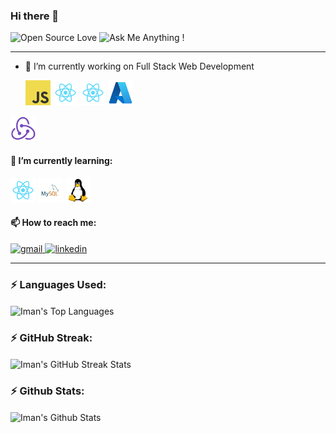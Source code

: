 ### Hi there 👋

![Open Source Love](https://badges.frapsoft.com/os/v2/open-source-150x25.png?v=103)
![Ask Me Anything !](https://img.shields.io/badge/Ask%20me-anything-1abc9c.svg)

<hr style="height: 1px;">

- 🔭 I’m currently working on Full Stack Web Development

   <span>
  <img width="40px" height="40px" src="https://raw.githubusercontent.com/github/explore/80688e429a7d4ef2fca1e82350fe8e3517d3494d/topics/javascript/javascript.png" alt="javascript"/>
   </span>
   <span>
  <img width="40px" height="40px" src="https://raw.githubusercontent.com/github/explore/80688e429a7d4ef2fca1e82350fe8e3517d3494d/topics/react/react.png" alt="react"/>
   </span>
    <span>
  <img width="40px" height="40px" src="https://raw.githubusercontent.com/github/explore/80688e429a7d4ef2fca1e82350fe8e3517d3494d/topics/react/react.png" alt="react"/>
   </span>
   <span>
  <img width="40px" height="40px" src="https://raw.githubusercontent.com/github/explore/80688e429a7d4ef2fca1e82350fe8e3517d3494d/topics/azure/azure.png" alt="azure"/>
</span>
<span>
  <img width="40px" height="40px" src="https://raw.githubusercontent.com/github/explore/80688e429a7d4ef2fca1e82350fe8e3517d3494d/topics/redux/redux.png" alt="redux"/>
</span>

 

#### 🌱 I’m currently learning:

<span>
  <img width="40px" height="40px" src="https://raw.githubusercontent.com/github/explore/e94815998e4e0713912fed477a1f346ec04c3da2/topics/react-native/react-native.png" alt="react-native"/>
</span>

<span>
  <img width="40px" height="40px" src="https://raw.githubusercontent.com/github/explore/80688e429a7d4ef2fca1e82350fe8e3517d3494d/topics/mysql/mysql.png" alt="mysql"/>
</span>

<span>
  <img width="40px" height="40px" src="https://raw.githubusercontent.com/github/explore/80688e429a7d4ef2fca1e82350fe8e3517d3494d/topics/linux/linux.png" alt="linux"/>
</span>

<!--
**hamzashahab1610/hamzashahab1610** is a ✨ _special_ ✨ repository because its `README.md` (this file) appears on your GitHub profile.

Here are some ideas to get you started:

- 👯 I’m looking to collaborate on ...
- 🤔 I’m looking for help with ...
- 💬 Ask me about ...
- 😄 Pronouns: ...
- ⚡ Fun fact: ...
-->

#### 📫 How to reach me:


<a href="mailto:syedaimanowais@gmail.com" target="_blank" rel="nofollow noopener noreferrer">
  <img alt="gmail" src="https://img.shields.io/badge/gmail-%23D14836.svg?&style=for-the-badge&logo=Gmail&logoColor=white"/>
</a>
<a href="https://www.linkedin.com/in/syeda-iman-owais/" target="_blank" rel="nofollow noopener noreferrer">
  <img alt="linkedin" src="https://img.shields.io/badge/linkedin-%230077B5.svg?&style=for-the-badge&logo=linkedIn&logoColor=white"/>
</a>

---

<div>

<strong>

### ⚡ Languages Used:

</strong>

<img align="center" alt="Iman's Top Languages" src="https://github-readme-stats.vercel.app/api/top-langs/?username=imansarwar&hide_border=true&layout=compact&theme=gotham" /></div>

<div>
<strong>

### ⚡ GitHub Streak:

</strong>

<img align="center" alt="Iman's GitHub Streak Stats" src="https://github-readme-streak-stats.herokuapp.com/?user=imansarwar&show_icons=true&locale=en&layout=demo&theme=gotham&hide_border=true" /></div>

### ⚡ Github Stats:

</strong>

<img align="center" alt="Iman's Github Stats" src="https://github-readme-stats.vercel.app/api?username=imansarwar&show_icons=true&count_private=true&include_all_commits=true&hide_border=true&theme=gotham" /></div>

<div>
<strong>

<!---[![Anurag's github stats](https://github-readme-stats.vercel.app/api?username=imansarwar&count_private=true&show_icons=true)](https://github.com/anuraghazra/github-readme-stats)
[![Anurag's github stats](https://github-readme-stats.vercel.app/api/top-langs/?username=imansarwar&count_private=true&show_icons=true)](https://github.com/anuraghazra/github-readme-stats)---> 
